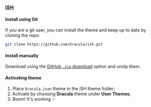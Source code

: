 ### [iSH](https://github.com/ish-app/ish)

#### Install using Git

If you are a git user, you can install the theme and keep up to date by cloning the repo:

```bash
git clone https://github.com/dracula/ish.git
```

#### Install manually

Download using the [GitHub `.zip` download](https://github.com/dracula/ish/archive/master.zip) option and unzip them.

#### Activating theme

1. Place `Dracula.json` theme in the iSH theme folder;
2. Activate by choosing **Dracula** theme under **User Themes**;
3. Boom! It's working ✨
